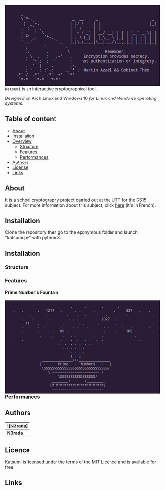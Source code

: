<a>
    <img src="images/Katsumi.png" alt="Katsumi logo" title="katsumi" align="right" />
</a>

`Katsumi` is an interactive cryptographical tool.

*Designed* on Arch Linux and Windows 10 *for Linux and Windows operating systems*.

## Table of content

- [About](#About)
- [Installation](#Installation)
- [Overview](#Performance)
    - [Structure](#Structure)
    - [Features](#Features)
    - [Performances](#Performances)
- [Authors](#Authors)
- [License](#License)
- [Links](#Links)
## About
It is a school cryptography project carried out at the [UTT](https://www.utt.fr/) for the [GS15](images/GS15.png) subject.
For more information about this subject, click [here](pdfs/Projet.pdf) (it's in French).

## Installation
Clone the repository then go to the eponymous folder and launch "katsumi.py" with python 3.

## Installation

### Structure

### Features

#### Prime Number's Fountain
<a>
    <img src="images/PrimeFount.png" alt="Fount" title="Prime Number's Fountain" align="right" />
</a>

### Performances

## Authors

| [![N3rada]](images/n3rada.png) 	|
|:----------------------------------|
|           **N3rada**              |
## Licence
Katsumi is licensed under the terms of the MIT Licence 
and is available for free.

## Links